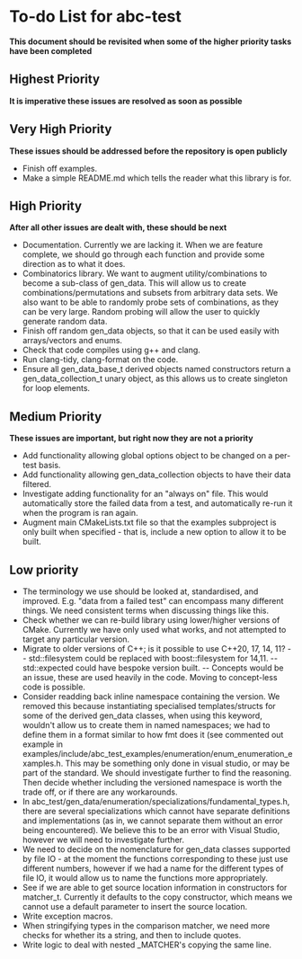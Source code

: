 # To-do List for abc-test #

**This document should be revisited when some of the higher priority tasks have been completed**

## Highest Priority

**It is imperative these issues are resolved as soon as possible**

## Very High Priority

**These issues should be addressed before the repository is open publicly**

- Finish off examples.
- Make a simple README.md which tells the reader what this library is for.

## High Priority

**After all other issues are dealt with, these should be next**

- Documentation. Currently we are lacking it. When we are feature complete, we should go through each function and provide some direction as to what it does.
- Combinatorics library. We want to augment utility/combinations to become a sub-class of gen_data. This will allow us to create combinations/permutations and subsets from arbitrary data sets. We also want to be able to randomly probe sets of combinations, as they can be very large. Random probing will allow the user to quickly generate random data.
- Finish off random gen_data objects, so that it can be used easily with arrays/vectors and enums.
- Check that code compiles using g++ and clang.
- Run clang-tidy, clang-format on the code.
- Ensure all gen_data_base_t derived objects named constructors return a gen_data_collection_t unary object, as this allows us to create singleton for loop elements.

## Medium Priority

**These issues are important, but right now they are not a priority**

- Add functionality allowing global options object to be changed on a per-test basis.
- Add functionality allowing gen_data_collection<T> objects to have their data filtered.
- Investigate adding functionality for an "always on" file. This would automatically store the failed data from a test, and automatically re-run it when the program is ran again. 
- Augment main CMakeLists.txt file so that the examples subproject is only built when specified - that is, include a new option to allow it to be built.

## Low priority

- The terminology we use should be looked at, standardised, and improved. E.g. "data from a failed test" can encompass many different things. We need consistent terms when discussing things like this.
- Check whether we can re-build library using lower/higher versions of CMake. Currently we have only used what works, and not attempted to target any particular version.
- Migrate to older versions of C++; is it possible to use C++20, 17, 14, 11?
-- std::filesystem could be replaced with boost::filesystem for 14,11.
-- std::expected could have bespoke version built.
-- Concepts would be an issue, these are used heavily in the code. Moving to concept-less code is possible.
- Consider readding back inline namespace containing the version. We removed this because instantiating specialised templates/structs for some of the derived gen_data classes, when using this keyword, wouldn't allow us to create them in named namespaces; we had to define them in a format similar to how fmt does it (see commented out example in examples/include/abc_test_examples/enumeration/enum_enumeration_examples.h. This may be something only done in visual studio, or may be part of the standard. We should investigate further to find the reasoning. Then decide whether including the versioned namespace is worth the trade off, or if there are any workarounds.
- In abc_test/gen_data/enumeration/specializations/fundamental_types.h, there are several specializations which cannot have separate definitions and implementations (as in, we cannot separate them without an error being encountered). We believe this to be an error with Visual Studio, however we will need to investigate further.
- We need to decide on the nomenclature for gen_data classes supported by file IO - at the moment the functions corresponding to these just use different numbers, however if we had a name for the different types of file IO, it would allow us to name the functions more appropriately. 
- See if we are able to get source location information in constructors for matcher_t. Currently it defaults to the copy constructor, which means we cannot use a default parameter to insert the source location.
- Write exception macros.
- When stringifying types in the comparison matcher, we need more checks for whether its a string, and then to include quotes.
- Write logic to deal with nested _MATCHER's copying the same line.